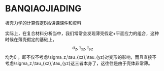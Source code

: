 # BANQIAOJIADING
板壳力学的计算假定B站讲课课件和资料

实际上，在复合材料分析当中，我们常常会发现薄壳假定+平面应力的组合，这种时候在薄壳假定的基础上，$$\sigma_z,\tau_{xz},\tau_{yz}$$均为0 。即不仅不考虑\sigma_z,\tau_{xz},\tau_{yz}对变形的影响，而且直接不考虑\sigma_z,\tau_{xz},\tau_{yz}这三者本身了，这往往是由于壳体非常薄。
